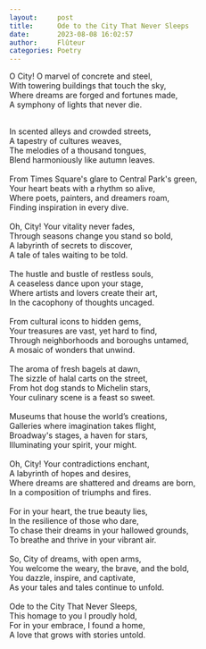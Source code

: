 ```yaml
---
layout:     post
title:      Ode to the City That Never Sleeps
date:       2023-08-08 16:02:57 
author:     Flûteur
categories: Poetry
---
```

O City! O marvel of concrete and steel,
<br>
With towering buildings that touch the sky,
<br>
Where dreams are forged and fortunes made,
<br>
A symphony of lights that never die.
<br>

<br>
In scented alleys and crowded streets,
<br>
A tapestry of cultures weaves,
<br>
The melodies of a thousand tongues,
<br>
Blend harmoniously like autumn leaves.
<br>

<br>
From Times Square's glare to Central Park's green,
<br>
Your heart beats with a rhythm so alive,
<br>
Where poets, painters, and dreamers roam,
<br>
Finding inspiration in every dive.
<br>

<br>
Oh, City! Your vitality never fades,
<br>
Through seasons change you stand so bold,
<br>
A labyrinth of secrets to discover,
<br>
A tale of tales waiting to be told.
<br>

<br>
The hustle and bustle of restless souls,
<br>
A ceaseless dance upon your stage,
<br>
Where artists and lovers create their art,
<br>
In the cacophony of thoughts uncaged.
<br>

<br>
From cultural icons to hidden gems,
<br>
Your treasures are vast, yet hard to find,
<br>
Through neighborhoods and boroughs untamed,
<br>
A mosaic of wonders that unwind.
<br>

<br>
The aroma of fresh bagels at dawn,
<br>
The sizzle of halal carts on the street,
<br>
From hot dog stands to Michelin stars,
<br>
Your culinary scene is a feast so sweet.
<br>

<br>
Museums that house the world’s creations,
<br>
Galleries where imagination takes flight,
<br>
Broadway's stages, a haven for stars,
<br>
Illuminating your spirit, your might.
<br>

<br>
Oh, City! Your contradictions enchant,
<br>
A labyrinth of hopes and desires,
<br>
Where dreams are shattered and dreams are born,
<br>
In a composition of triumphs and fires.
<br>

<br>
For in your heart, the true beauty lies,
<br>
In the resilience of those who dare,
<br>
To chase their dreams in your hallowed grounds,
<br>
To breathe and thrive in your vibrant air.
<br>

<br>
So, City of dreams, with open arms,
<br>
You welcome the weary, the brave, and the bold,
<br>
You dazzle, inspire, and captivate,
<br>
As your tales and tales continue to unfold.
<br>

<br>
Ode to the City That Never Sleeps,
<br>
This homage to you I proudly hold,
<br>
For in your embrace, I found a home,
<br>
A love that grows with stories untold.